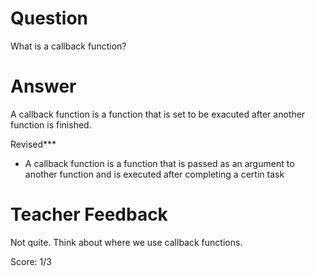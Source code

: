 # Question

What is a callback function?

# Answer
A callback function is a function that is set to be exacuted after another function is finished.


Revised***
- A callback function is a function that is passed as an argument to another function and is executed after completing a certin task
# Teacher Feedback

Not quite. Think about where we use callback functions.

Score: 1/3